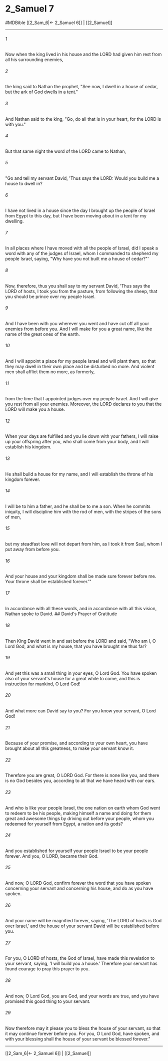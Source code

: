 # 2_Samuel 7
#MDBible
[[2_Sam_6|← 2_Samuel 6]] | [[2_Samuel]]

***

###### 1 

Now when the king lived in his house and the LORD had given him rest from all his surrounding enemies, 

###### 2 

the king said to Nathan the prophet, "See now, I dwell in a house of cedar, but the ark of God dwells in a tent." 

###### 3 

And Nathan said to the king, "Go, do all that is in your heart, for the LORD is with you." 

###### 4 

But that same night the word of the LORD came to Nathan, 

###### 5 

"Go and tell my servant David, 'Thus says the LORD: Would you build me a house to dwell in? 

###### 6 

I have not lived in a house since the day I brought up the people of Israel from Egypt to this day, but I have been moving about in a tent for my dwelling. 

###### 7 

In all places where I have moved with all the people of Israel, did I speak a word with any of the judges of Israel, whom I commanded to shepherd my people Israel, saying, "Why have you not built me a house of cedar?"' 

###### 8 

Now, therefore, thus you shall say to my servant David, 'Thus says the LORD of hosts, I took you from the pasture, from following the sheep, that you should be prince over my people Israel. 

###### 9 

And I have been with you wherever you went and have cut off all your enemies from before you. And I will make for you a great name, like the name of the great ones of the earth. 

###### 10 

And I will appoint a place for my people Israel and will plant them, so that they may dwell in their own place and be disturbed no more. And violent men shall afflict them no more, as formerly, 

###### 11 

from the time that I appointed judges over my people Israel. And I will give you rest from all your enemies. Moreover, the LORD declares to you that the LORD will make you a house. 

###### 12 

When your days are fulfilled and you lie down with your fathers, I will raise up your offspring after you, who shall come from your body, and I will establish his kingdom. 

###### 13 

He shall build a house for my name, and I will establish the throne of his kingdom forever. 

###### 14 

I will be to him a father, and he shall be to me a son. When he commits iniquity, I will discipline him with the rod of men, with the stripes of the sons of men, 

###### 15 

but my steadfast love will not depart from him, as I took it from Saul, whom I put away from before you. 

###### 16 

And your house and your kingdom shall be made sure forever before me. Your throne shall be established forever.'" 

###### 17 

In accordance with all these words, and in accordance with all this vision, Nathan spoke to David. ## David's Prayer of Gratitude 

###### 18 

Then King David went in and sat before the LORD and said, "Who am I, O Lord God, and what is my house, that you have brought me thus far? 

###### 19 

And yet this was a small thing in your eyes, O Lord God. You have spoken also of your servant's house for a great while to come, and this is instruction for mankind, O Lord God! 

###### 20 

And what more can David say to you? For you know your servant, O Lord God! 

###### 21 

Because of your promise, and according to your own heart, you have brought about all this greatness, to make your servant know it. 

###### 22 

Therefore you are great, O LORD God. For there is none like you, and there is no God besides you, according to all that we have heard with our ears. 

###### 23 

And who is like your people Israel, the one nation on earth whom God went to redeem to be his people, making himself a name and doing for them great and awesome things by driving out before your people, whom you redeemed for yourself from Egypt, a nation and its gods? 

###### 24 

And you established for yourself your people Israel to be your people forever. And you, O LORD, became their God. 

###### 25 

And now, O LORD God, confirm forever the word that you have spoken concerning your servant and concerning his house, and do as you have spoken. 

###### 26 

And your name will be magnified forever, saying, 'The LORD of hosts is God over Israel,' and the house of your servant David will be established before you. 

###### 27 

For you, O LORD of hosts, the God of Israel, have made this revelation to your servant, saying, 'I will build you a house.' Therefore your servant has found courage to pray this prayer to you. 

###### 28 

And now, O Lord God, you are God, and your words are true, and you have promised this good thing to your servant. 

###### 29 

Now therefore may it please you to bless the house of your servant, so that it may continue forever before you. For you, O Lord God, have spoken, and with your blessing shall the house of your servant be blessed forever." 

***

[[2_Sam_6|← 2_Samuel 6]] | [[2_Samuel]]
